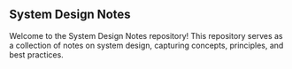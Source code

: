 ## System Design Notes 
Welcome to the System Design Notes repository! This repository serves as a collection of notes on system design, capturing concepts, principles, and best practices. 

